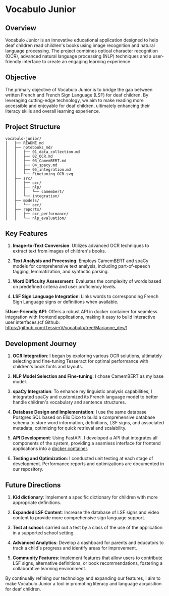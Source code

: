 # Vocabulo Junior

## Overview

Vocabulo Junior is an innovative educational application designed to help deaf children read children's books using image
recognition and natural language processing. 
The project combines optical character recognition (OCR), advanced natural language processing (NLP) techniques and a
user-friendly interface to create an engaging learning experience.

## Objective

The primary objective of Vocabulo Junior is to bridge the gap between written French and French Sign Language (LSF) for 
deaf children. By leveraging cutting-edge technology, we aim to make reading more accessible and enjoyable for deaf 
children, ultimately enhancing their literacy skills and overall learning experience.

## Project Structure

```
vocabulo-junior/
│   ├── README.md
│   ├── notebooks_md/
│   │   ├── 01_data_collection.md
│   │   ├── 02_OCR.md
│   │   ├── 03_CamemBERT.md
│   │   ├── 04_spacy.md
│   │   ├── 05_integration.md
│   │   └── Finetuning_OCR.svg
│   ├── src/
│   │   ├── ocr/
│   │   ├── nlp/
│   │   │   └── camembert/
│   │   └── integration/
│   ├── models/
│   │   └── ocr/
│   ├── reports/
│   │   ├── ocr_performance/
│   │   └── nlp_evaluation/
```

## Key Features

1. **Image-to-Text Conversion**: Utilizes advanced OCR techniques to extract text from images of children's books.

2. **Text Analysis and Processing**: Employs CamemBERT and spaCy models for comprehensive text analysis, including 
part-of-speech tagging, lemmatization, and syntactic parsing.

3. **Word Difficulty Assessment**: Evaluates the complexity of words based on predefined criteria and user proficiency
levels.

4. **LSF Sign Language Integration**: Links words to corresponding French Sign Language signs or definitions when
available.

5**User-Friendly API**: Offers a robust API in docker container for seamless integration with frontend applications,
making it easy to build interactive user interfaces.(cf Github: https://github.com/TessierV/vocabulo/tree/Marianne_dev/)

## Development Journey

1. **OCR Integration**: I began by exploring various OCR solutions, ultimately selecting and fine-tuning Tesseract 
for optimal performance with children's book fonts and layouts.

2. **NLP Model Selection and Fine-tuning**: I chose CamemBERT as my base model.

3. **spaCy Integration**: To enhance my linguistic analysis capabilities, I integrated spaCy and customized its French
language model to better handle children's vocabulary and sentence structures.

4. **Database Design and Implementation**: I use the same database Postgres SQL based on Elix Dico to build a 
comprehensive database schema to store word information, definitions, LSF signs, and associated metadata, 
optimizing for quick retrieval and scalability.

5. **API Development**: Using FastAPI, I developed a API that integrates all components of the system, providing a 
seamless interface for frontend applications into a [docker container](https://github.com/TessierV/vocabulo/tree/Marianne_dev/vocabulo_junior_ml).

6. **Testing and Optimization**: I conducted unit testing at each stage of development.
Performance reports and optimizations are documented in our repository.



## Future Directions

1. **Kid dictionary**: Implement a specific dictionary for children with more appropriate definitions.

2. **Expanded LSF Content**: Increase the database of LSF signs and video content to provide more comprehensive sign 
language support.

3. **Test at school**: carried out a test by a class of the use of the application in a supported school setting.

4. **Advanced Analytics**: Develop a dashboard for parents and educators to track a child's progress and identify areas
for improvement.

5. **Community Features**: Implement features that allow users to contribute LSF signs, alternative definitions, or book
recommendations, fostering a collaborative learning environment.

By continually refining our technology and expanding our features, I aim to make Vocabulo Junior a tool in promoting 
literacy and language acquisition for deaf children.
